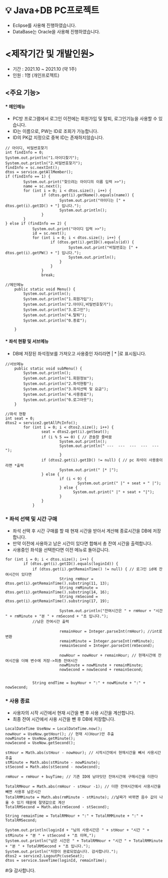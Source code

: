 # 💡 Java+DB PC프로젝트
- Eclipse를 사용해 진행하였습니다.
- DataBase는 Oracle을 사용해 진행하였습니다.

# <제작기간 및 개발인원>
- 기간 : 2021.10 ~ 2021.10 (약 1주)
- 인원 : 1명 (개인프로젝트)

## <주요 기능>
#### * 메인메뉴
- PC방 프로그램에서 로그인 이전에는 회원가입 및 탈퇴, 로그인기능을 사용할 수 있습니다.
- ID는 이름으로, PW는 ID로 조회가 가능합니다.
- ID의 PK값 지정으로 중복 ID는 존재하지않습니다.

```
// 아이디, 비밀번호찾기
int findInfo = 0;
System.out.println("1.아이디찾기");
System.out.println("2.비밀번호찾기");
findInfo = sc.nextInt();
dtos = service.getAllMember();
if (findInfo == 1) {
		System.out.print("찾으려는 아이디의 이름 입력 >>");
		name = sc.next();
		for (int i = 0; i < dtos.size(); i++) {
				if (dtos.get(i).getName().equals(name)) {
						System.out.print("아이디는 [" + dtos.get(i).getID() + "] 입니다.");
						System.out.println();
				}
		}
} else if (findInfo == 2) {
			System.out.print("아이디 입력 >>");
			id = sc.next();
			for (int i = 0; i < dtos.size(); i++) {
					if (dtos.get(i).getID().equals(id)) {
							System.out.print("비밀번호는 [" + dtos.get(i).getPW() + "] 입니다.");
							System.out.println();
						}
					}
				}
				break;
        
//메인메뉴
	public static void Menu() {
		System.out.println();
		System.out.println("1.회원가입");
		System.out.println("2.아이디,비밀번호찾기");
		System.out.println("3.로그인");
		System.out.println("4.탈퇴");
		System.out.println("0.종료");

	}
```

#### * 좌석 현황 및 서브메뉴
- DB에 저장된 좌석정보를 가져오고 사용중인 자리라면 | * |로 표시됩니다.
```
//서브메뉴
	public static void subMenu() {
		System.out.println();
		System.out.println("1.회원정보");
		System.out.println("2.좌석현황");
		System.out.println("3.좌석선택 및 요금");
		System.out.println("4.사용종료");
		System.out.println("0.로그아웃");
	}
  
//좌석 현황
int seat = 0;
dtos2 = service2.getAllPcInfo();
		for (int i = 0; i < dtos2.size(); i++) {
				seat = dtos2.get(i).getSeat();
				if (i % 5 == 0) { // 콘솔창 줄바꿈
						System.out.println();
						System.out.println(" ---  ---  ---  ---  ---  ");
						}
				if (dtos2.get(i).getID() != null) { // pc 좌석이 사용중이라면 *출력
						System.out.print(" |* |");
				} else {
						if (i < 9) {
								System.out.print(" |" + seat + " |");
						} else {
							  System.out.print(" |" + seat + "|");
						}
				}
			}
```

### * 좌석 선택 및 시간 구매
- 좌석 선택 후 시간 구매를 할 때 현재 시간을 받아서 계산해 종료시간을 DB에 저장합니다.
- 만약 이전에 사용하고 남은 시간이 있다면 합해서 총 잔여 시간을 출력합니다.
- 사용중인 좌석을 선택한다면 이전 메뉴로 돌아갑니다.

```
for (int i = 0; i < dtos.size(); i++) {
		if (dtos.get(i).getID().equals(loginId)) {
		    if (dtos.get(i).getRemainTime() != null) { // 로그인 id에 잔여시간이 있다면
						String rmHour = dtos.get(i).getRemainTime().substring(11, 13);
						String rmMinute = dtos.get(i).getRemainTime().substring(14, 16);
						String rmSecond = dtos.get(i).getRemainTime().substring(17, 19);

						System.out.println("잔여시간은 " + rmHour + "시간 " + rmMinute + "분 " + rmSecond + "초 입니다.");
            //남은 잔여시간 출력

						remainHour = Integer.parseInt(rmHour); //int로 변환
						remainMinute = Integer.parseInt(rmMinute);
						remainSecond = Integer.parseInt(rmSecond);

						nowHour = nowHour + remainHour; // 현재시간에 잔여시간을 더해 변수에 저장->최종 잔여시간
						nowMinute = nowMinute + remainMinute;
						nowSecond = nowSecond + remainSecond;
            
            
            String endTime = buyHour + ":" + nowMinute + ":" + nowSecond;
```

### * 사용 종료
- 사용자의 시작 시간에서 현재 시간을 뺀 후 사용 시간을 계산합니다.
- 최종 잔여 시간에서 사용 시간을 뺀 후 DB에 저장합니다.

```
LocalDateTime UseNow = LocalDateTime.now();
nowHour = UseNow.getHour(); // 현재 시(Hour)만 추출
nowMinute = UseNow.getMinute();
nowSecond = UseNow.getSecond();

stHour = Math.abs(stHour - nowHour); // 시작시간에서 현재시간을 빼서 사용시간 추출
stMinute = Math.abs(stMinute - nowMinute);
stSecond = Math.abs(stSecond - nowSecond);

rmHour = rmHour + buyTime; // 기존 ID에 남아잇던 잔여시간에 구매시간을 더한다

TotalRMHour = Math.abs(rmHour - stHour -1); // 더한 잔여시간에서 사용시간을 빼면 사용후 남은시간
TotalRMMinute = Math.abs(rmMinute - stMinute); //날짜가 바뀌면 음수 값이 나올 수 있기 때문에 절댓값으로 계산
TotalRMSecond = Math.abs(rmSecond - stSecond);

String remainTime = TotalRMHour + ":" + TotalRMMinute + ":" + TotalRMSecond;

System.out.println(loginId + "님의 사용시간은 " + stHour + "시간 " + stMinute + "분 " + stSecond + "초 이며,");
System.out.println("남은 시간은 " + TotalRMHour + "시간 " + TotalRMMinute + "분 " + TotalRMSecond + "초 입니다.");
System.out.println("저장이 완료되었습니다. 감사합니다.");
dtos2 = service2.LogoutPc(useSeat);
dtos = service.SaveTime(loginId, remainTime);
```

#😘 감사합니다.
